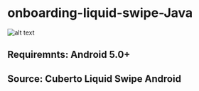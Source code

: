 # onboarding-liquid-swipe-Java
![alt text](http://relwendez.site)

## Requiremnts: Android 5.0+
## Source: Cuberto Liquid Swipe Android
